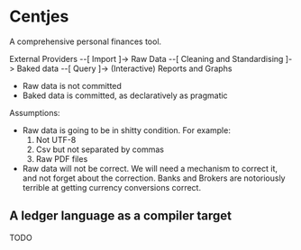# Centjes


A comprehensive personal finances tool.


External Providers
  --[ Import ]-> Raw Data
  --[ Cleaning and Standardising ]-> Baked data
  --[ Query ]-> (Interactive) Reports and Graphs

* Raw data is not committed
* Baked data is committed, as declaratively as pragmatic


Assumptions:
* Raw data is going to be in shitty condition.
  For example:
  1. Not UTF-8
  1. Csv but not separated by commas
  1. Raw PDF files
* Raw data will not be correct.
  We will need a mechanism to correct it, and not forget about the correction.
  Banks and Brokers are notoriously terrible at getting currency conversions correct.


## A ledger language as a compiler target

TODO

